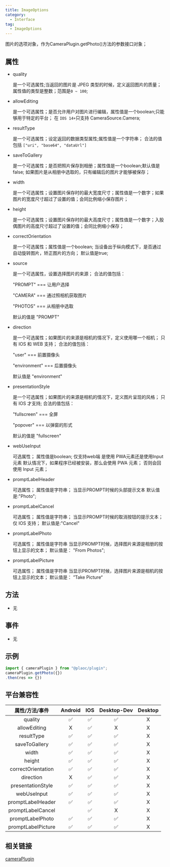 ```yaml
---
title: ImageOptions
category:
  - Interface
tag:
  - ImageOptions
---
```


图片的选项对象，作为CameraPlugin.getPhoto()方法的参数接口对象；
 

## 属性

  - quality

    是一个可选属性;当返回的图片是 JPEG 类型的时候，定义返回图片的质量；
    属性值的类型是整数；范围是`0 ~ 100`;

  - allowEditing

    是一个可选属性；是否允许用户对图片进行编辑，属性值是一个boolean;只能够用于特定的平台；
    在 `IOS 14+`只支持 CameraSource.Camera;

  - resultType

    是一个可选属性；设定返回的数据类型属性;属性值是一个字符串；
    合法的值包括 `["uri", "base64", "dataUrl"]`

  - saveToGallery

    是一个可选属性；是否把照片保存到相册；属性值是一个boolean;默认值是false;
    如果图片是从相册中选取的，只有编辑后的图片才能够被保存；

  - width

    是一个可选属性；设置图片保存时的最大宽度尺寸；属性值是一个数字；如果图片的宽度尺寸超过了设置的值；会同比例缩小保存图片；

  - height

    是一个可选属性；设置图片保存时的最大高度尺寸；属性值是一个数字；入股偶图片的高度尺寸超过了设置的值；会同比例缩小保存；


  - correctOrientation

    是一个可选属性；属性值是一个boolean;
    当设备出于纵向模式下，是否通过自动旋转图片，矫正图片的方向；
    默认值是true;


  - source

    是一个可选属性，设置选择图片的来源；
    合法的值包括：
    
    "PROMPT" === 让用户选择

    "CAMERA" === 通过照相机获取图片

    "PHOTOS" === 从相册中选取

    默认的值是 "PROMPT"

  - direction

    是一个可选属性；如果图片的来源是相机的情况下，定义使用哪一个相机；
    只有 IOS 和 WEB 支持；
    合法的值包括：

    "user" === 前置摄像头

    "environment" === 后置摄像头

    默认值是 "environment"

  - presentationStyle

    是一个可选属性；如果图片的来源是相机的情况下，定义图片呈现的风格；
    只有 IOS 才支持;
    合法的值包括：

    "fullscreen" === 全屏

    "popover" === 以弹窗的形式

    默认的值是 "fullscreen"


  - webUseInput

    可选属性；
    属性值是boolean;
    仅支持web端
    是使用 PWA元素还是使用Input元素
    默认情况下，如果程序已经被安装，那么会使用 PWA 元素；
    否则会回使用 Input 元素；

  - promptLabelHeader

    可选属性；
    属性值是字符串；
    当显示PROMPT时候的头部提示文本
    默认值是:"Photo";

  - promptLabelCancel

    可选属性；
    属性值是字符串；
    当显示PROMPT时候的取消按钮的提示文本；
    仅 IOS 支持；
    默认值是:"Cancel"

  - promptLabelPhoto

    可选属性；
    属性值是字符串
    当显示PROMPT时候，选择图片来源是相册的按钮上显示的文本；
    默认值是： "From Photos";


  - promptLabelPicture

    可选属性；
    属性值是字符串
    当显示PROMPT时候，选择图片来源是相机的按钮上显示的文本；
    默认值是： ”Take Picture“ 
    
 
## 方法

  - 无

## 事件

  - 无

## 示例
```js
import { cameraPlugin } from "@plaoc/plugin";
cameraPlugin.getPhoto({})
.then(res => {})
```

## 平台兼容性

| 属性/方法/事件       | Android | IOS | Desktop-Dev | Desktop |
|:------------------:|:-------:|:---:|:-----------:|:-------:|
| quality            | ✅      | ✅   | ✅          | X       |
| allowEditing       | X       | ✅   | X          | X       |
| resultType         | ✅       | ✅  | ✅          | X       |
| saveToGallery      | ✅       | ✅  | ✅          | X       |
| width              | ✅       | ✅  | ✅          | X       |
| height             | ✅       | ✅  | ✅          | X       |
| correctOrientation | ✅       | ✅  | ✅          | X       |
| direction          | X        | ✅  | ✅          | X       |
| presentationStyle  | ✅       | ✅  | ✅          | X       |
| webUseInput        | ✅       | ✅  | ✅          | X       |
| promptLabelHeader  | ✅       | ✅  | ✅          | X       |
| promptLabelCancel  |          | ✅  | X          | X       |
| promptLabelPhoto   | ✅       | ✅  | ✅          | X       |
| promptLabelPicture | ✅       | ✅  | ✅          | X       |

## 相关链接
[cameraPlugin](../../plugin/camera/index.md)


